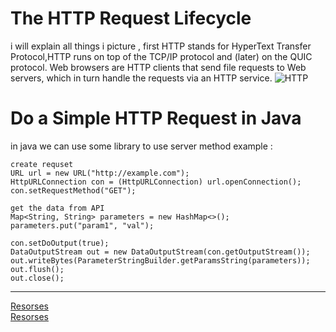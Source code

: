# The HTTP Request Lifecycle
i will explain all things i picture , first HTTP stands for HyperText Transfer Protocol,HTTP runs on top of the TCP/IP protocol and (later) on the QUIC protocol. Web browsers are HTTP clients that send file requests to Web servers, which in turn handle the requests via an HTTP service.
![HTTP](https://user-images.githubusercontent.com/97642724/158058661-f9985861-91f0-4002-a29f-a656879ff113.png)




# Do a Simple HTTP Request in Java

in java we can use some library to use server method example :

```
create requset 
URL url = new URL("http://example.com");
HttpURLConnection con = (HttpURLConnection) url.openConnection();
con.setRequestMethod("GET");
```

```
get the data from API
Map<String, String> parameters = new HashMap<>();
parameters.put("param1", "val");

con.setDoOutput(true);
DataOutputStream out = new DataOutputStream(con.getOutputStream());
out.writeBytes(ParameterStringBuilder.getParamsString(parameters));
out.flush();
out.close();

```

-----------------------------------------

[Resorses](https://www.baeldung.com/java-http-request) <br/>
[Resorses](https://dev.to/dangolant/things-i-brushed-up-on-this-week-the-http-request-lifecycle-)



